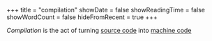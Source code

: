 +++
title = "compilation"
showDate = false
showReadingTime = false
showWordCount = false
hideFromRecent = true
+++

*Compilation* is the act of turning [source code](./source-code) into [machine code](./machine-code)